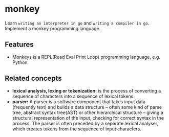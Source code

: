 # monkey
Learn `writing an interpreter in go` and `writing a compiler in go`.
Implement a monkey programming language.

## Features
* Monkeys is a REPL(Read Eval Print Loop) programming language, e.g. Python.

## Related concepts
* **lexical analysis, lexing or tokenization:** is the process of converting a sequence of characters into a sequence of lexical tokens.
* **parser:** A parser is a software component that takes input data (frequently text) and builds a data structure – often some kind of parse tree, abstract syntax tree(AST) or other hierarchical structure – giving a structural representation of the input, checking for correct syntax in the process. The parser is often preceded by a separate lexical analyser, which creates tokens from the sequence of input characters.